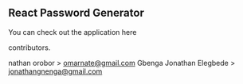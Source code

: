 ## React Password Generator

You can check out the application here

contributors.

nathan orobor > omarnate@gmail.com
Gbenga Jonathan Elegbede > jonathangnenga@gmail.com
